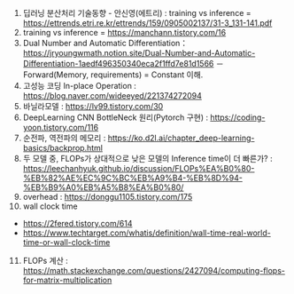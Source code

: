 1. 딥러닝 분산처리 기술동향 - 안신영(에트리) : training vs inference = https://ettrends.etri.re.kr/ettrends/159/0905002137/31-3_131-141.pdf
2. training vs inference = https://manchann.tistory.com/16
3. Dual Number and Automatic Differentiation： https://jryoungwmath.notion.site/Dual-Number-and-Automatic-Differentiation-1aedf496350340eca2f1ffd7e81d1566
－ Forward(Memory, requirements) = Constant 이해.
4. 고성능 코딩 In-place Operation : https://blog.naver.com/wideeyed/221374272094
5. 바닐라모델 : https://lv99.tistory.com/30
6. DeepLearning CNN BottleNeck 원리(Pytorch 구현) : https://coding-yoon.tistory.com/116
7. 순전파, 역전파의 메모리 : https://ko.d2l.ai/chapter_deep-learning-basics/backprop.html
8. 두 모델 중, FLOPs가 상대적으로 낮은 모델의 Inference time이 더 빠른가? : https://leechanhyuk.github.io/discussion/FLOPs%EA%B0%80-%EB%82%AE%EC%9C%BC%EB%A9%B4-%EB%8D%94-%EB%B9%A0%EB%A5%B8%EA%B0%80/
9. overhead : https://donggu1105.tistory.com/175
10. wall clock time
- https://2fered.tistory.com/614
- https://www.techtarget.com/whatis/definition/wall-time-real-world-time-or-wall-clock-time
11. FLOPs 계산 : https://math.stackexchange.com/questions/2427094/computing-flops-for-matrix-multiplication
